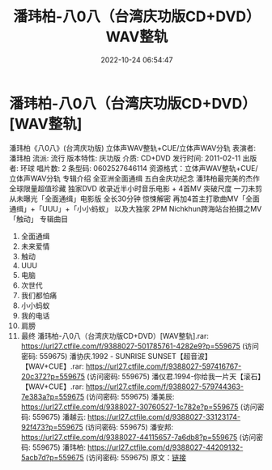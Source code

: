 ﻿---
title: 潘玮柏-八0八（台湾庆功版CD+DVD）WAV整轨
date: 2022-10-24 06:54:47
categories: WAV车载音乐、镜像
tags: 华语中文
---
# 潘玮柏-八0八（台湾庆功版CD+DVD）[WAV整轨]

潘玮柏《八0八》(台湾庆功版) 立体声WAV整轨+CUE/立体声WAV分轨
表演者: 潘玮柏
流派: 流行
版本特性: 庆功版
介质: CD+DVD
发行时间: 2011-02-11
出版者: 环球
唱片数: 2
条型码: 0602527646114
资源格式：立体声WAV整轨+CUE/立体声WAV分轨
专辑介绍
全亚洲全面通缉 五白金庆功纪念
潘玮柏最完美的杰作 全球限量超值珍藏
独家DVD 收录近半小时音乐电影 + 4首MV
突破尺度 一刀未剪从未曝光「全面通缉」电影版 全长30分钟 惊悚解密
再加4首主打歌曲MV「全面通缉」+「UUU」+「小小蚂蚁」
以及大独家 2PM Nichkhun跨海站台拍摄之MV「触动」
专辑曲目
01. 全面通缉
02. 未来爱情
03. 触动
04. UUU
05. 电脑
06. 次世代
07. 我们都怕痛
08. 小小蚂蚁
09. 我的电话
10. 肩膀
11. 最终
潘玮柏-八0八（台湾庆功版CD+DVD）[WAV整轨].rar: https://url27.ctfile.com/f/9388027-501785761-4282e9?p=559675
(访问密码: 559675)
潘协庆.1992 - SUNRISE SUNSET【超音波】【WAV+CUE】.rar: https://url27.ctfile.com/f/9388027-597416767-20c372?p=559675
(访问密码: 559675)
潘仪君.1994-你给我一片天【滚石】【WAV+CUE】.rar: https://url27.ctfile.com/f/9388027-579744363-7e383a?p=559675
(访问密码: 559675)
潘美辰: https://url27.ctfile.com/d/9388027-30760527-1c782e?p=559675
(访问密码: 559675)
潘越云: https://url27.ctfile.com/d/9388027-33123174-92f473?p=559675
(访问密码: 559675)
潘安邦: https://url27.ctfile.com/d/9388027-44115657-7a6db8?p=559675
(访问密码: 559675)
潘玮柏: https://url27.ctfile.com/d/9388027-44209132-5acb7d?p=559675
(访问密码: 559675)
原文：[链接](https://blog.sina.com.cn/s/blog_1647c7e760103100c.html)
